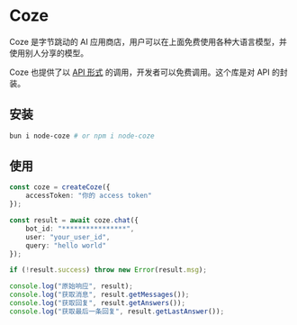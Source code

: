 # Coze

Coze 是字节跳动的 AI 应用商店，用户可以在上面免费使用各种大语言模型，并使用别人分享的模型。

Coze 也提供了以 [API 形式](https://www.coze.cn/docs/developer_guides/coze_api_overview) 的调用，开发者可以免费调用。这个库是对 API 的封装。

## 安装

```sh
bun i node-coze # or npm i node-coze
```

## 使用

```ts
const coze = createCoze({
    accessToken: "你的 access token"
});

const result = await coze.chat({
    bot_id: "****************",
    user: "your_user_id",
    query: "hello world"
});

if (!result.success) throw new Error(result.msg);

console.log("原始响应", result);
console.log("获取消息", result.getMessages());
console.log("获取回复", result.getAnswers());
console.log("获取最后一条回复", result.getLastAnswer());
```